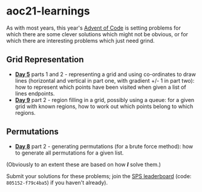 # aoc21-learnings

As with most years, this year's [Advent of Code](https://adventofcode.com/2021/) is setting problems for which there are some clever solutions which might not be obvious, or for which there are interesting problems which just need grind. 

## Grid Representation 

  - [**Day 5**](https://adventofcode.com/2021/day/5) parts 1 and 2 - representing a grid and using co-ordinates to draw lines (horizontal and vertical in part one, with gradient +/- 1 in part two): how to represent which points have been visited when given a list of lines endpoints. 
  - [**Day 9**](https://adventofcode.com/2021/day/9) part 2 - region filling in a grid, possibly using a queue: for a given grid with known regions, how to work out which points belong to which regions. 

## Permutations 

  - [**Day 8**](https://adventofcode.com/2021/day/8) part 2 - generating permutations (for a brute force method): how to generate all permutations for a given list. 

(Obviously to an extent these are based on how ***I*** solve them.) 

Submit your solutions for these problems; join the [SPS leaderboard]() (code: `805152-f79c4ba5`) if you haven't already). 
